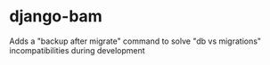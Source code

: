 # django-bam
Adds a "backup after migrate" command to solve "db vs migrations" incompatibilities during development
